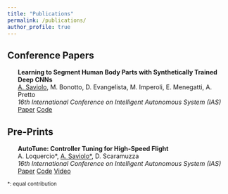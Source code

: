 ```yaml
---
title: "Publications"
permalink: /publications/
author_profile: true
---
```


<head>
<style>
div {
  text-align: left;
}
</style>
</head>
  
<!---
## Journal Papers:
-->

## Conference Papers

<ul style="list-style-type:square">
<div>
  <b>Learning to Segment Human Body Parts with Synthetically Trained Deep CNNs</b>
</div>
<div>
  <u>A. Saviolo</u>, M. Bonotto, D. Evangelista, M. Imperoli, E. Menegatti, A. Pretto
</div>
<div style="text-align: justify">
  <i>16th International Conference on Intelligent Autonomous System (IAS)</i>
</div>
<div style="text-align: justify">
  <a href="https://arxiv.org/abs/2102.01460">Paper</a> <a href="https://github.com/AlessandroSaviolo/HBPSegmentation">Code</a>
</div>
</ul>

## Pre-Prints

<ul style="list-style-type:square">
<div>
  <b>AutoTune: Controller Tuning for High-Speed Flight</b>
</div>
<div>
  A. Loquercio*, <u>A. Saviolo*</u>, D. Scaramuzza
</div>
<div style="text-align: justify">
  <i>16th International Conference on Intelligent Autonomous System (IAS)</i>
</div>
<div style="text-align: justify">
  <a href="https://arxiv.org/abs/2103.10698">Paper</a> <a href="https://github.com/uzh-rpg/mh_autotune">Code</a> <a href="https://www.youtube.com/watch?v=m2q_y7C01So&ab_channel=UZHRoboticsandPerceptionGroup">Video</a></li>
</div>
</ul>

<!---
## Workshop papers:
-->

<p><small>*: equal contribution</small></p>
